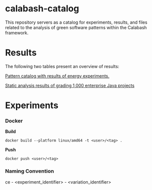 # calabash-catalog
This repository servers as a catalog for experiments, results, and files related to the analysis of green software patterns within the Calabash framework.

# Results
The following two tables present an overview of results:


[Pattern catalog with results of energy experiments.](/docs/pattern_catalog.md)


[Static analysis results of grading 1,000 enterprise Java projects](/docs/projects_analysis.md)

# Experiments

### Docker

**Build**
```
docker build --platform linux/amd64 -t <user>/<tag> . 
```

**Push**
```
docker push <user>/<tag>
```

### Naming Convention
ce - <experiment_identifier> - <variation_identifier>
